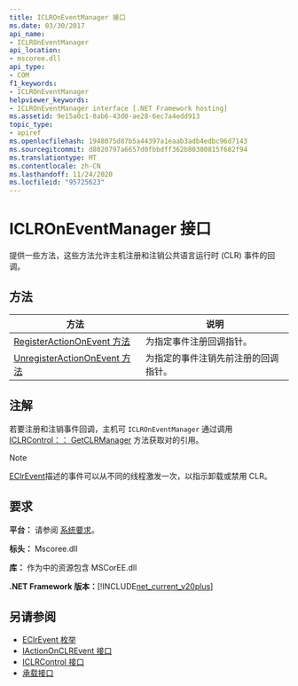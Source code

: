 ```yaml
---
title: ICLROnEventManager 接口
ms.date: 03/30/2017
api_name:
- ICLROnEventManager
api_location:
- mscoree.dll
api_type:
- COM
f1_keywords:
- ICLROnEventManager
helpviewer_keywords:
- ICLROnEventManager interface [.NET Framework hosting]
ms.assetid: 9e15a0c1-8ab6-43d0-ae28-6ec7a4edd913
topic_type:
- apiref
ms.openlocfilehash: 1948075d87b5a44397a1eaab3adb4edbc96d7143
ms.sourcegitcommit: d8020797a6657d0fbbdff362b80300815f682f94
ms.translationtype: MT
ms.contentlocale: zh-CN
ms.lasthandoff: 11/24/2020
ms.locfileid: "95725623"
---
```

# <a name="iclroneventmanager-interface"></a>ICLROnEventManager 接口

提供一些方法，这些方法允许主机注册和注销公共语言运行时 (CLR) 事件的回调。  
  
## <a name="methods"></a>方法  
  
|方法|说明|  
|------------|-----------------|  
|[RegisterActionOnEvent 方法](iclroneventmanager-registeractiononevent-method.md)|为指定事件注册回调指针。|  
|[UnregisterActionOnEvent 方法](iclroneventmanager-unregisteractiononevent-method.md)|为指定的事件注销先前注册的回调指针。|  
  
## <a name="remarks"></a>注解  

 若要注册和注销事件回调，主机可 `ICLROnEventManager` 通过调用 [ICLRControl：： GetCLRManager](iclrcontrol-getclrmanager-method.md) 方法获取对的引用。  
  
> [!NOTE]
> [EClrEvent](eclrevent-enumeration.md)描述的事件可以从不同的线程激发一次，以指示卸载或禁用 CLR。  
  
## <a name="requirements"></a>要求  

 **平台：** 请参阅 [系统要求](../../get-started/system-requirements.md)。  
  
 **标头：** Mscoree.dll  
  
 **库：** 作为中的资源包含 MSCorEE.dll  
  
 **.NET Framework 版本：**[!INCLUDE[net_current_v20plus](../../../../includes/net-current-v20plus-md.md)]  
  
## <a name="see-also"></a>另请参阅

- [EClrEvent 枚举](eclrevent-enumeration.md)
- [IActionOnCLREvent 接口](iactiononclrevent-interface.md)
- [ICLRControl 接口](iclrcontrol-interface.md)
- [承载接口](hosting-interfaces.md)
